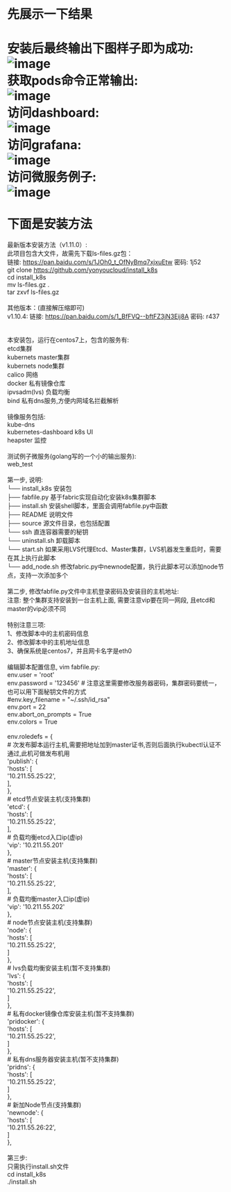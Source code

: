 先展示一下结果
===============
安装后最终输出下图样子即为成功:<br>
![image](https://github.com/yonyoucloud/install_k8s/blob/master/images/finish-install.jpeg)<br>
获取pods命令正常输出:<br>
![image](https://github.com/yonyoucloud/install_k8s/blob/master/images/getpods.jpeg)<br>
访问dashboard:<br>
![image](https://github.com/yonyoucloud/install_k8s/blob/master/images/dashboard.jpeg)<br>
访问grafana:<br>
![image](https://github.com/yonyoucloud/install_k8s/blob/master/images/grafana.jpeg)<br>
访问微服务例子:<br>
![image](https://github.com/yonyoucloud/install_k8s/blob/master/images/web-test.jpeg)<br>
<br>
下面是安装方法
=============
最新版本安装方法（v1.11.0）:<br>
此项目包含大文件，故需先下载ls-files.gz包：<br>
链接: https://pan.baidu.com/s/1JOh0_t_OfNyBmq7xjxuEtw 密码: 1j52<br>
git clone https://github.com/yonyoucloud/install_k8s<br>
cd install_k8s<br>
mv ls-files.gz .<br>
tar zxvf ls-files.gz<br>
<br>
其他版本：(直接解压缩即可)<br>
v1.10.4: 链接: https://pan.baidu.com/s/1_BfFVQ--bftFZ3jN3Eij8A 密码: r437<br>
<br>
<br>
本安装包，运行在centos7上，包含的服务有:<br>
etcd集群<br>
kubernets master集群<br>
kubernets node集群<br>
calico 网络<br>
docker 私有镜像仓库<br>
ipvsadm(lvs) 负载均衡<br>
bind 私有dns服务,方便内网域名拦截解析<br>
<br>
镜像服务包括:<br>
kube-dns<br>
kubernetes-dashboard k8s UI<br>
heapster 监控<br>
<br>
测试例子微服务(golang写的一个小的输出服务):<br>
web_test<br>
<br>
第一步, 说明:<br>
└── install_k8s        安装包<br>
    ├── fabfile.py     基于fabric实现自动化安装k8s集群脚本<br>
    ├── install.sh     安装shell脚本，里面会调用fabfile.py中函数<br>
    ├── README         说明文件<br>
    ├── source         源文件目录，也包括配置<br>
    └── ssh            直连容器需要的秘钥<br>
    └── uninstall.sh   卸载脚本<br>
    └── start.sh       如果采用LVS代理Etcd、Master集群，LVS机器发生重启时，需要在其上执行此脚本<br>
    └── add_node.sh    修改fabric.py中newnode配置，执行此脚本可以添加node节点，支持一次添加多个<br>
<br>
第二步, 修改fabfile.py文件中主机登录密码及安装目的主机地址:<br>
注意: 整个集群支持安装到一台主机上面, 需要注意vip要在同一网段, 且etcd和master的vip必须不同<br>
<br>
特别注意三项:<br>
1、修改脚本中的主机密码信息<br>
2、修改脚本中的主机地址信息<br>
3、确保系统是centos7，并且网卡名字是eth0<br>
<br>
编辑脚本配置信息, vim fabfile.py:<br>
env.user = 'root'<br>
env.password = '123456' # 注意这里需要修改服务器密码，集群密码要统一，也可以用下面秘钥文件的方式<br>
#env.key_filename = "~/.ssh/id_rsa"<br>
env.port = 22<br>
env.abort_on_prompts = True<br>
env.colors = True<br>
<br>
env.roledefs = {<br>
    # 次发布脚本运行主机,需要把地址加到master证书,否则后面执行kubectl认证不通过,此机可做发布机用<br>
    'publish': {<br>
        'hosts': [<br>
            '10.211.55.25:22',<br>
        ],<br>
    },<br>
    # etcd节点安装主机(支持集群)<br>
    'etcd': {<br>
        'hosts': [<br>
            '10.211.55.25:22',<br>
        ],<br>
        # 负载均衡etcd入口ip(虚ip)<br>
        'vip': '10.211.55.201'<br>
    },<br>
    # master节点安装主机(支持集群)<br>
    'master': {<br>
        'hosts': [<br>
            '10.211.55.25:22',<br>
        ],<br>
        # 负载均衡master入口ip(虚ip)<br>
        'vip': '10.211.55.202'<br>
    },<br>
    # node节点安装主机(支持集群)<br>
    'node': {<br>
        'hosts': [<br>
            '10.211.55.25:22',<br>
        ]<br>
    },<br>
    # lvs负载均衡安装主机(暂不支持集群)<br>
    'lvs': {<br>
        'hosts': [<br>
            '10.211.55.25:22',<br>
        ]<br>
    },<br>
    # 私有docker镜像仓库安装主机(暂不支持集群)<br>
    'pridocker': {<br>
        'hosts': [<br>
            '10.211.55.25:22',<br>
        ]<br>
    },<br>
    # 私有dns服务器安装主机(暂不支持集群)<br>
    'pridns': {<br>
        'hosts': [<br>
            '10.211.55.25:22',<br>
        ]<br>
    },<br>
    # 新加Node节点(支持集群)<br>
    'newnode': {<br>
        'hosts': [<br>
            '10.211.55.26:22',<br>
        ]<br>
    },<br>
<br>
第三步:<br>
只需执行install.sh文件<br>
cd install_k8s<br>
./install.sh<br>
